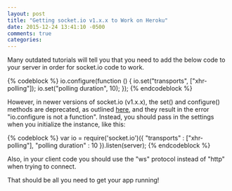 ```yaml
---
layout: post
title: "Getting socket.io v1.x.x to Work on Heroku"
date: 2015-12-24 13:41:10 -0500
comments: true
categories: 
---
```


Many outdated tutorials will tell you that you need to add the below code to your server in order for socket.io code to work.

{% codeblock %}
io.configure(function () {
    io.set("transports", ["xhr-polling"]);
    io.set("polling duration", 10);
});
{% endcodeblock %}

However, in newer versions of socket.io (v1.x.x), the set() and configure() methods are deprecated, as outlined [here](http://socket.io/docs/migrating-from-0-9/#configuration-differences), and they result in the error "io.configure is not a function". Instead, you should pass in the settings when you initialize the instance, like this:

{% codeblock %}
var io = require('socket.io')({
    "transports" : ["xhr-polling"],
    "polling duration" : 10
}).listen(server); 
{% endcodeblock %}

Also, in your client code you should use the "ws" protocol instead of "http" when trying to connect.

That should be all you need to get your app running!